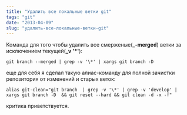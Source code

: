 ```yaml
---
title: "Удалить все локальные ветки git"
tags: "git"
date: "2013-04-09"
slug: "удалить-все-локальные-ветки-git"
---
```


Команда для того чтобы удалить все смерженые(**_-merged**) ветки за исключением текущей(**_v '\*'**):

```
git branch --merged | grep -v '\*' | xargs git branch -D
```

еще для себя я сделал такую алиас-команду для полной зачистки репозитория от изменений и старых веток:

```
alias git-clean="git branch  | grep -v '\*' | grep -v 'develop' | xargs git branch -D  && git reset --hard && git clean -d -x -f"
```

критика приветствуется.
